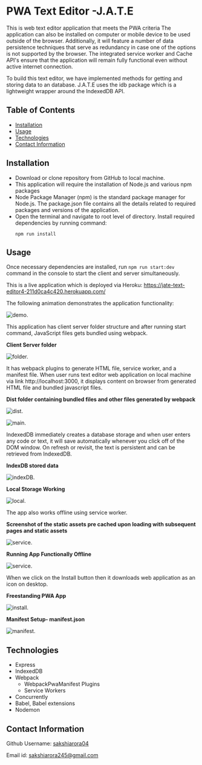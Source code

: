 # PWA Text Editor -J.A.T.E

This is web text editor application that meets the PWA criteria The application can also be installed on computer or mobile device to be used outside of the browser. Additionally, it will feature a number of data persistence techniques that serve as redundancy in case one of the options is not supported by the browser.
The integrated service worker and Cache API's ensure that the application will remain fully functional even without active internet connection.

To build this text editor, we have implemented methods for getting and storing data to an database. J.A.T.E uses the idb package which is a lightweight wrapper around the IndexedDB API. 

## Table of Contents

- [Installation](#installation)
- [Usage](#usage)
- [Technologies](#technologies)
- [Contact Information](#contact-information)

## Installation

- Download or clone repository from GitHub to local machine.
- This application will require the installation of Node.js and various npm packages
- Node Package Manager (npm) is the standard package manager for Node.js. The package.json file contains all the details related to required packages and versions of the application.
- Open the terminal and navigate to root level of directory. Install required dependencies  by running command:
   ```
   npm run install
   ```

## Usage

Once necessary dependencies are installed, run ``` npm run start:dev ``` command in the console to start the client and server simultaneously.  

This is a live application which is deployed via Heroku: https://jate-text-editor4-211d0ca4c420.herokuapp.com/

The following animation demonstrates the application functionality:

  ![demo.](./assets/images/PWA.gif)

This application has client server folder structure and after running start command,  JavaScript files gets bundled using webpack.

**Client Server folder**

  ![folder.](./assets/images/folder.jpg)

It has webpack plugins to generate HTML file, service worker, and a manifest file. When user runs text editor web application on local machine via link http://localhost:3000, it displays content on browser from generated HTML file and bundled javascript files.

**Dist folder containing bundled files and other files generated by webpack**

  ![dist.](./assets/images/dist.jpg)

  ![main.](./assets/images/main.jpg)

IndexedDB immediately creates a database storage and when user enters any code or text, it will save automatically whenever you click off of the DOM window. On refresh or revisit, the text is persistent and can be retrieved from IndexedDB.

**IndexDB stored data**

![indexDB.](./assets/images/index.jpg)

**Local Storage Working**

![local.](./assets/images/local.jpg)

 The app also works offline using service worker.

**Screenshot of the static assets pre cached upon loading with subsequent pages and static assets**

 ![service.](./assets/images/service.jpg)

 **Running App Functionally Offline**

  ![service.](./assets/images/offline.jpg)

When we click on the Install button then it downloads web application as an icon on desktop.

**Freestanding PWA App**

 ![install.](./assets/images/install.jpg)

**Manifest Setup- manifest.json**

 ![manifest.](./assets/images/manifest.jpg)

## Technologies

- Express
- IndexedDB
- Webpack 
  * WebpackPwaManifest Plugins
  * Service Workers
- Concurrently
- Babel, Babel extensions
- Nodemon

## Contact Information

Github Username: [sakshiarora04](https://github.com/sakshiarora04)

Email id: sakshiarora245@gmail.com
